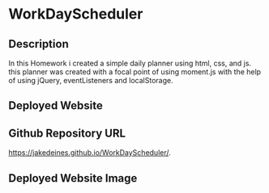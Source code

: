 # WorkDayScheduler


## Description
In this Homework i created a simple daily planner using html, css, and js. this planner was created with a focal point of using moment.js with the help of using jQuery, eventListeners and localStorage.

## Deployed Website

## Github Repository URL
https://jakedeines.github.io/WorkDayScheduler/.
## Deployed Website Image


